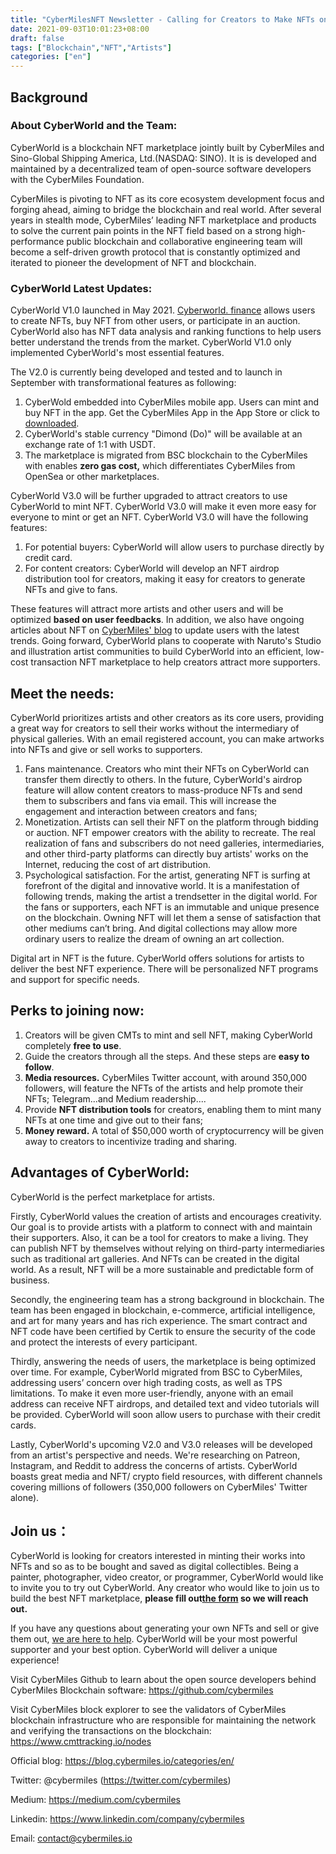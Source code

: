 ```yaml
---
title: "CyberMilesNFT Newsletter - Calling for Creators to Make NFTs on CyberWorld "
date: 2021-09-03T10:01:23+08:00
draft: false
tags: ["Blockchain","NFT","Artists"]
categories: ["en"]
---
```


## Background

### About CyberWorld and the Team:

CyberWorld is a blockchain NFT marketplace jointly built by CyberMiles and Sino-Global Shipping America, Ltd.(NASDAQ: SINO). It is is developed and maintained by a decentralized team of open-source software developers with the CyberMiles Foundation. 

CyberMiles is pivoting to NFT as its core ecosystem development focus and forging ahead, aiming to bridge the blockchain and real world. After several years in stealth mode, CyberMiles’ leading NFT marketplace and products to solve the current pain points in the NFT field based on a strong high-performance public blockchain and collaborative engineering team will become a self-driven growth protocol that is constantly optimized and iterated to pioneer the development of NFT and blockchain.

### CyberWorld Latest Updates:

CyberWorld V1.0 launched in May 2021. [Cyberworld. finance](https://www.cyberworld.finance/#/) allows users to create NFTs, buy NFT from other users, or participate in an auction. CyberWorld also has NFT data analysis and ranking functions to help users better understand the trends from the market. CyberWorld V1.0 only implemented CyberWorld's most essential features. 

The V2.0 is currently being developed and tested and to launch in September with transformational features as following:

1. CyberWold embedded into CyberMiles mobile app. Users can mint and buy NFT in the app. Get the CyberMiles App in the App Store or click to [downloaded](https://www.cybermiles.io/zh-cn/blockchain-infrastructure/cybermiles-app/). 
2. CyberWorld's stable currency "Dimond (Do)" will be available at an exchange rate of 1:1 with USDT.
3. The marketplace is migrated from BSC blockchain to the CyberMiles with enables **zero gas cost,** which differentiates CyberMiles from OpenSea or other marketplaces. 


CyberWorld V3.0 will be further upgraded to attract creators to use CyberWorld to mint NFT. CyberWorld V3.0 will make it even more easy for everyone to mint or get an NFT. CyberWorld V3.0 will have the following features:

1. For potential buyers: CyberWorld will allow users to purchase directly by credit card.
2. For content creators: CyberWorld will develop an NFT airdrop distribution tool for creators, making it easy for creators to generate NFTs and give to fans.

These features will attract more artists and other users and will be optimized **based on user feedbacks**. In addition, we also have ongoing articles about NFT on [CyberMiles' blog](https://blog.cybermiles.io/categories/en/) to update users with the latest trends. Going forward, CyberWorld plans to cooperate with Naruto's Studio and illustration artist communities to build CyberWorld into an efficient, low-cost transaction NFT marketplace to help creators attract more supporters.


## Meet the needs:

CyberWorld prioritizes artists and other creators as its core users, providing a great way for creators to sell their works without the intermediary of physical galleries. With an email registered account, you can make artworks into NFTs and give or sell works to supporters.

1. Fans maintenance. Creators who mint their NFTs on CyberWorld can transfer them directly to others. In the future, CyberWorld's airdrop feature will allow content creators to mass-produce NFTs and send them to subscribers and fans via email. This will increase the engagement and interaction between creators and fans;
2. Monetization. Artists can sell their NFT on the platform through bidding or auction. NFT  empower creators with the ability to recreate. The real realization of fans and subscribers do not need galleries, intermediaries, and other third-party platforms can directly buy artists' works on the Internet, reducing the cost of art distribution.
3. Psychological satisfaction. For the artist, generating NFT is surfing at forefront of the digital and innovative world. It is a manifestation of following trends, making the artist a trendsetter in the digital world. For the fans or supporters, each NFT is an immutable and unique presence on the blockchain. Owning NFT will let them a sense of satisfaction that other mediums can’t bring. And digital collections may allow more ordinary users to realize the dream of owning an art collection.

Digital art in NFT is the future. CyberWorld offers solutions for artists to deliver the best NFT experience. There will be personalized NFT programs and support for specific needs.

## Perks to joining now:

1. Creators will be given CMTs to mint and sell NFT, making CyberWorld completely **free to use**.
2. Guide the creators through all the steps. And these steps are **easy to follow**.
3. **Media resources.** CyberMiles Twitter account, with around 350,000 followers, will feature the NFTs of the artists and help promote their NFTs; Telegram...and Medium readership....
4. Provide **NFT distribution tools** for creators, enabling them to mint many NFTs at one time and give out to their fans;
5.  **Money reward.** A total of $50,000 worth of cryptocurrency will be given away to creators to incentivize trading and sharing. 

## Advantages of CyberWorld:

CyberWorld is the perfect marketplace for artists.

Firstly, CyberWorld values the creation of artists and encourages creativity. Our goal is to provide artists with a platform to connect with and maintain their supporters. Also, it can be a tool for creators to make a living. They can publish NFT by themselves without relying on third-party intermediaries such as traditional art galleries. And NFTs can be created in the digital world. As a result, NFT will be a more sustainable and predictable form of business.

Secondly, the engineering team has a strong background in blockchain. The team has been engaged in blockchain, e-commerce, artificial intelligence, and art for many years and has rich experience.  The smart contract and NFT code have been certified by Certik to ensure the security of the code and protect the interests of every participant. 

Thirdly, answering the needs of users, the marketplace is being optimized over time. For example, CyberWorld migrated from BSC to CyberMiles, addressing users’ concern over high trading costs, as well as TPS limitations. To make it even more user-friendly, anyone with an email address can receive NFT airdrops, and detailed text and video tutorials will be provided. CyberWorld will soon allow users to purchase with their credit cards. 

Lastly, CyberWorld's upcoming V2.0 and V3.0 releases will be developed from an artist's perspective and needs. We're researching on Patreon, Instagram, and Reddit to address the concerns of artists. CyberWorld boasts great media and NFT/ crypto field resources, with different channels covering millions of followers (350,000 followers on CyberMiles' Twitter alone).


## Join us：

CyberWorld is looking for creators interested in minting their works into NFTs and so as to be bought and saved as digital collectibles. Being a painter, photographer, video creator, or programmer, CyberWorld would like to invite you to try out CyberWorld. Any creator who would like to join us to build the best NFT marketplace, **please fill out[the form](https://forms.gle/DSjCqqeKU2zKCUzc7) so we will reach out.**

If you have any questions about generating your own NFTs and sell or give them out, [we are here to help](mailto:%20contact@cybermiles.io). CyberWorld will be your most powerful supporter and your best option. CyberWorld will deliver a unique experience! 

Visit CyberMiles Github to learn about the open source developers behind CyberMiles Blockchain software: https://github.com/cybermiles

Visit CyberMiles block explorer to see the validators of CyberMiles blockchain infrastructure who are responsible for maintaining the network and verifying the transactions on the blockchain: https://www.cmttracking.io/nodes

Official blog: https://blog.cybermiles.io/categories/en/

Twitter: @cybermiles (https://twitter.com/cybermiles)

Medium: https://medium.com/cybermiles

Linkedin: https://www.linkedin.com/company/cybermiles

Email: contact@cybermiles.io
